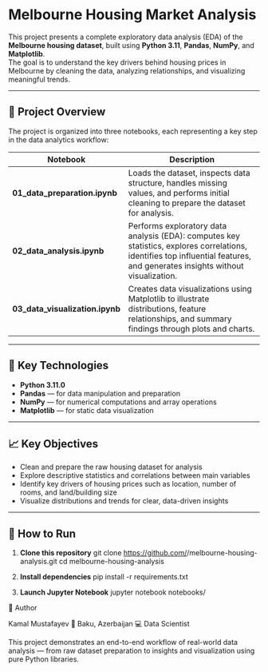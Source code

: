 # Melbourne Housing Market Analysis

This project presents a complete exploratory data analysis (EDA) of the **Melbourne housing dataset**, built using **Python 3.11**, **Pandas**, **NumPy**, and **Matplotlib**.  
The goal is to understand the key drivers behind housing prices in Melbourne by cleaning the data, analyzing relationships, and visualizing meaningful trends.

---

## 📘 Project Overview

The project is organized into three notebooks, each representing a key step in the data analytics workflow:

| Notebook | Description |
|-----------|--------------|
| **01_data_preparation.ipynb** | Loads the dataset, inspects data structure, handles missing values, and performs initial cleaning to prepare the dataset for analysis. |
| **02_data_analysis.ipynb** | Performs exploratory data analysis (EDA): computes key statistics, explores correlations, identifies top influential features, and generates insights without visualization. |
| **03_data_visualization.ipynb** | Creates data visualizations using Matplotlib to illustrate distributions, feature relationships, and summary findings through plots and charts. |

---

## 🧠 Key Technologies

- **Python 3.11.0**  
- **Pandas** — for data manipulation and preparation  
- **NumPy** — for numerical computations and array operations  
- **Matplotlib** — for static data visualization  

---

## 📈 Key Objectives

- Clean and prepare the raw housing dataset for analysis  
- Explore descriptive statistics and correlations between main variables  
- Identify key drivers of housing prices such as location, number of rooms, and land/building size  
- Visualize distributions and trends for clear, data-driven insights  

---

## 🚀 How to Run

1. **Clone this repository**
   git clone https://github.com/<your-username>/melbourne-housing-analysis.git
   cd melbourne-housing-analysis

2. **Install dependencies**
   pip install -r requirements.txt

3. **Launch Jupyter Notebook**
   jupyter notebook notebooks/


👤 Author

Kamal Mustafayev
📍 Baku, Azerbaijan
💻 Data Scientist 

This project demonstrates an end-to-end workflow of real-world data analysis — from raw dataset preparation to insights and visualization using pure Python libraries.
